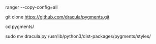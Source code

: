 ranger --copy-config=all

git clone https://github.com/dracula/pygments.git

cd pygments/

sudo mv dracula.py /usr/lib/python3/dist-packages/pygments/styles/
